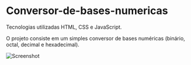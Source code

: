 # Conversor-de-bases-numericas

Tecnologias utilizadas HTML, CSS e JavaScript.

O projeto consiste em um simples conversor de bases numéricas (binário, octal, decimal e hexadecimal).

![Screenshot](https://user-images.githubusercontent.com/50384743/91779722-b756db80-ebcc-11ea-8402-0a3f727094a1.PNG)
